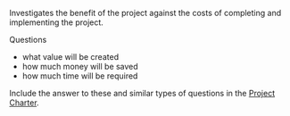 
Investigates the benefit of the project against the costs of completing and implementing the project.

Questions

- what value will be created
- how much money will be saved
- how much time will be required

Include the answer to these and similar types of questions in the [Project Charter](Project%20Charter.md).

